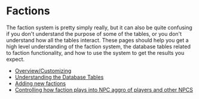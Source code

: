# Factions

The faction system is pretty simply really, but it can also be quite confusing if you don't understand the purpose of some of the tables, or you don't understand how all the tables interact. These pages should help you get a high level understanding of the faction system, the database tables related to faction functionality, and how to use the system to get the results you expect.

* [Overview/Customizing](https://eqemu.gitbook.io/server/categories/how-to-guides/customizing-factions)
* [Understanding the Database Tables](../../factions/customizing-factions/understanding-the-database-tables.md)
* [Adding new factions](../../factions/customizing-factions/add-a-new-faction.md)
* [Controlling how faction plays into NPC aggro of players and other NPCS](npc-aggro.md)


